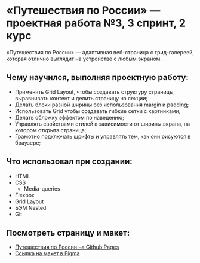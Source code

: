 # «Путешествия по России» — проектная работа №3, 3 спринт, 2 курс

«Путешествия по России» — адаптивная веб-страница с грид-галереей, которая отлично выглядит на устройстве с любым экраном.

## Чему научился, выполняя проектную работу:
* Применять Grid Layout, чтобы создавать структуру страницы, выравнивать контент и делить страницу на секции;
* Делать блоки разной ширины без использования margin и padding;
* Использовать Grid чтобы создавать гибкие сетки с картинками;
* Делать обложку эффектом по наведению;
* Управлять свойствами стилей в зависимости от ширины экрана, на котором открыта страница;
* Грамотно подключать шрифты и управлять тем, как они рисуются в браузере;

## Что использовал при создании:
* HTML
* CSS
  * Media-queries
* Flexbox
* Grid Layout
* БЭМ Nested
* Git

## Посмотреть страницу и макет: 
* [Путешествия по России на Github Pages](https://mvxim.github.io/russian-travel/index.html)
* [Ссылка на макет в Figma](https://www.figma.com/file/5S2WSbEFL6awjVWJ0NWL8Q/Sprint-3_-Russia-_-desktop-mobile?node-id=28503%3A0)
